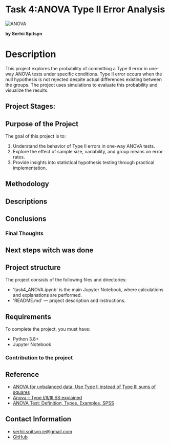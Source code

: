 # Task 4:ANOVA Type II Error Analysis
![ANOVA](https://www.investopedia.com/thmb/DtBF1qar0c5euf4cbG5VqHQ4dZg=/1500x0/filters:no_upscale():max_bytes(150000):strip_icc()/Analysis-of-Variance-046c809d7efa49d98ea53c4b232a86e8.jpg)

**by Serhii Spitsyn**

# Description
This project explores the probability of committing a Type II error in one-way ANOVA tests under specific conditions. Type II error occurs when the null hypothesis is not rejected despite actual differences existing between the groups. The project uses simulations to evaluate this probability and visualize the results.

## Project Stages:

## Purpose of the Project 
The goal of this project is to:
1. Understand the behavior of Type II errors in one-way ANOVA tests.
2. Explore the effect of sample size, variability, and group means on error rates.
3. Provide insights into statistical hypothesis testing through practical implementation.

## Methodology

## Descriptions

## Conclusions

### Final Thoughts

## Next steps witch was done

## Project structure
The project consists of the following files and directories:
- 'task4_ANOVA.ipynb' is the main Jupyter Notebook, where calculations and explanations are performed.
- 'README.md' — project description and instructions.

## Requirements
To complete the project, you must have:
- Python 3.8+
- Jupyter Notebook

### Contribution to the project

## Reference
- [ANOVA for unbalanced data: Use Type II instead of Type III sums of squares](http://www.stat.yale.edu/~jtc5/312_612/readings/unbalanced_two-way_anova_and_interactions/unbalanced-anova-use-type-II-SS_Stat-Comput_03.pdf)
- [Anova – Type I/II/III SS explained](https://www.r-bloggers.com/2011/03/anova-%E2%80%93-type-iiiiii-ss-explained/)
- [ANOVA Test: Definition, Types, Examples, SPSS](https://www.statisticshowto.com/probability-and-statistics/hypothesis-testing/anova/)





## Contact Information
- <serhii.spitsyn.ie@gmail.com>
- [GitHub](https://github.com/ShamansIT)